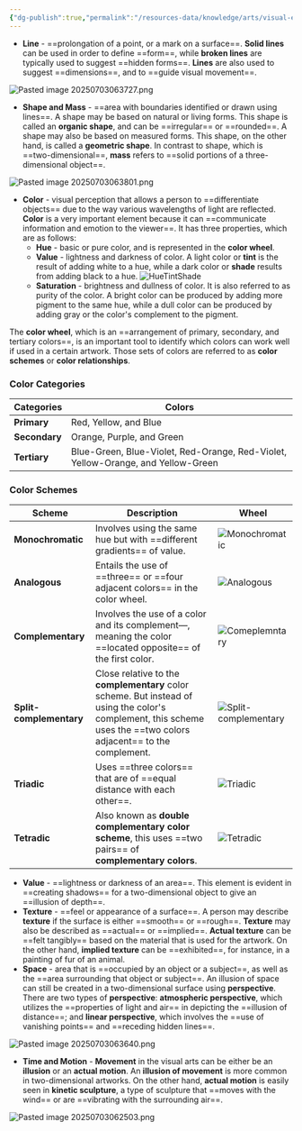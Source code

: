 ```yaml
---
{"dg-publish":true,"permalink":"/resources-data/knowledge/arts/visual-elements/"}
---
```


* **Line** - ==prolongation of a point, or a mark on a surface==. **Solid lines** can be used in order to define ==form==, while **broken lines** are typically used to suggest ==hidden forms==. **Lines** are also used to suggest ==dimensions==, and to ==guide visual movement==.

![Pasted image 20250703063727.png](/img/user/References/Arts/Images/Pasted%20image%2020250703063727.png)

* **Shape and Mass** - ==area with boundaries identified or drawn using lines==. A shape may be based on natural or living forms. This shape is called an **organic shape**, and can be ==irregular== or ==rounded==. A shape may also be based on measured forms. This shape, on the other hand, is called a **geometric shape**. In contrast to shape, which is ==two-dimensional==, **mass** refers to ==solid portions of a three-dimensional object==.

![Pasted image 20250703063801.png](/img/user/References/Arts/Images/Pasted%20image%2020250703063801.png)

* **Color** - visual perception that allows a person to ==differentiate objects== due to the way various wavelengths of light are reflected. **Color** is a very important element because it can ==communicate information and emotion to the viewer==. It has three properties, which are as follows:
	* **Hue** - basic or pure color, and is represented in the **color wheel**.
	* **Value** - lightness and darkness of color. A light color or **tint** is the result of adding white to a hue, while a dark color or **shade** results from adding black to a hue.
![HueTintShade](https://cdn.shopify.com/s/files/1/0734/5933/5401/files/tint_tone_shade.jpg?v=1747250381&width=1440)
	* **Saturation** - brightness and dullness of color. It is also referred to as purity of the color. A bright color can be produced by adding more pigment to the same hue, while a dull color can be produced by adding gray or the color's complement to the pigment.

The **color wheel**, which is an ==arrangement of primary, secondary, and tertiary colors==, is an important tool to identify which colors can work well if used in a certain artwork. Those sets of colors are referred to as **color schemes** or **color relationships**. 

### Color Categories

| **Categories** | **Colors**                                                                       |
| -------------- | -------------------------------------------------------------------------------- |
| **Primary**    | Red, Yellow, and Blue                                                            |
| **Secondary**  | Orange, Purple, and Green                                                        |
| **Tertiary**   | Blue-Green, Blue-Violet, Red-Orange, Red-Violet, Yellow-Orange, and Yellow-Green |

### Color Schemes

| **Scheme**              | **Description**                                                                                                                                                    | **Wheel**                                                                                                      |
| ----------------------- | ------------------------------------------------------------------------------------------------------------------------------------------------------------------ | -------------------------------------------------------------------------------------------------------------- |
| **Monochromatic**       | Involves using the same hue but with ==different gradients== of value.                                                                                             | ![Monochromatic](https://libapps.s3.amazonaws.com/accounts/164556/images/monochromatic.png)                    |
| **Analogous**           | Entails the use of ==three== or ==four adjacent colors== in the color wheel.                                                                                       | ![Analogous](https://libapps.s3.amazonaws.com/accounts/164556/images/ANALOGOUS_COLORS.png)                     |
| **Complementary**       | Involves the use of a color and its complement—, meaning the color ==located opposite== of the first color.                                                        | ![Comeplemntary](https://libapps.s3.amazonaws.com/accounts/164556/images/Lib_complementarycolors.png)          |
| **Split-complementary** | Close relative to the **complementary** color scheme. But instead of using the color's complement, this scheme uses the ==two colors adjacent== to the complement. | ![Split-complementary](https://libapps.s3.amazonaws.com/accounts/164556/images/SPLIT_COMPLEMENTARY_COLORS.png) |
| **Triadic**             | Uses ==three colors== that are of ==equal distance with each other==.                                                                                              | ![Triadic](https://libapps.s3.amazonaws.com/accounts/164556/images/TRIADIC_COLORS.png)                         |
| **Tetradic**            | Also known as **double complementary color scheme**, this uses ==two pairs== of **complementary colors**.                                                          | ![Tetradic](https://libapps.s3.amazonaws.com/accounts/164556/images/TETRADIC_COLORS.png)                       |

* **Value** - ==lightness or darkness of an area==. This element is evident in ==creating shadows== for a two-dimensional object to give an ==illusion of depth==.
* **Texture** - ==feel or appearance of a surface==. A person may describe **texture** if the surface is either ==smooth== or ==rough==. **Texture** may also be described as ==actual== or ==implied==. **Actual texture** can be ==felt tangibly== based on the material that is used for the artwork. On the other hand, **implied texture** can be ==exhibited==, for instance, in a painting of fur of an animal.
* **Space** - area that is ==occupied by an object or a subject==, as well as the ==area surrounding that object or subject==. An illusion of space can still be created in a two-dimensional surface using **perspective**. There are two types of **perspective**: **atmospheric perspective**, which utilizes the ==properties of light and air== in depicting the ==illusion of distance==; and **linear perspective**, which involves the ==use of vanishing points== and ==receding hidden lines==.

![Pasted image 20250703063640.png](/img/user/References/Arts/Images/Pasted%20image%2020250703063640.png)

* **Time and Motion** - **Movement** in the visual arts can be either be an **illusion** or an **actual motion**. An **illusion of movement** is more common in two-dimensional artworks. On the other hand, **actual motion** is easily seen in **kinetic sculpture**, a type of sculpture that ==moves with the wind== or are ==vibrating with the surrounding air==.

![Pasted image 20250703062503.png](/img/user/References/Arts/Images/Pasted%20image%2020250703062503.png)